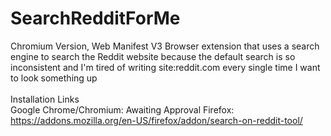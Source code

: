# SearchRedditForMe
Chromium Version, Web Manifest V3
Browser extension that uses a search engine to search the Reddit website because the default search is so inconsistent
and I'm tired of writing site:reddit.com every single time I want to look something up
<br><br>
Installation Links<br>
Google Chrome/Chromium: Awaiting Approval
Firefox: https://addons.mozilla.org/en-US/firefox/addon/search-on-reddit-tool/<br><br>
